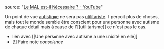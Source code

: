 source: "[Le MAL est-il Nécessaire ? - YouTube](https://youtu.be/olX2n5eiL3E?t=619)"

Un point de vue [autistique](autisme.md) ne sera pas [utilitariste](utilitarisme.md). Il perçoit plus de choses, mais tout le monde semble être conscient pour une personne avec autisme de chaque détail mais à cause de l'[[utilitarisme]] ce n'est pas le cas. 
- lien avec [[Une personne avec autisme a une unicité en elle]]
- [!] Faire note *conscience*